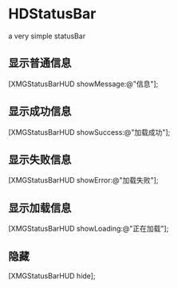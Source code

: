 # HDStatusBar
a very simple statusBar 

## 显示普通信息
[XMGStatusBarHUD showMessage:@"信息"];

## 显示成功信息
[XMGStatusBarHUD showSuccess:@"加载成功"];

## 显示失败信息
[XMGStatusBarHUD showError:@"加载失败"];

## 显示加载信息
[XMGStatusBarHUD showLoading:@"正在加载"];

## 隐藏
[XMGStatusBarHUD hide];